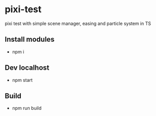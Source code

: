 # pixi-test
pixi test with simple scene manager, easing and particle system in TS

## Install modules

* npm i

## Dev localhost

* npm start

## Build

* npm run build
